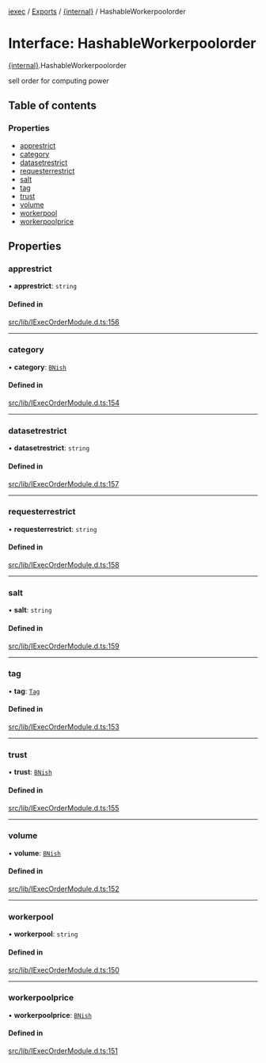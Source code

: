 [iexec](../README.md) / [Exports](../modules.md) / [{internal}](../modules/internal_.md) / HashableWorkerpoolorder

# Interface: HashableWorkerpoolorder

[{internal}](../modules/internal_.md).HashableWorkerpoolorder

sell order for computing power

## Table of contents

### Properties

- [apprestrict](internal_.HashableWorkerpoolorder.md#apprestrict)
- [category](internal_.HashableWorkerpoolorder.md#category)
- [datasetrestrict](internal_.HashableWorkerpoolorder.md#datasetrestrict)
- [requesterrestrict](internal_.HashableWorkerpoolorder.md#requesterrestrict)
- [salt](internal_.HashableWorkerpoolorder.md#salt)
- [tag](internal_.HashableWorkerpoolorder.md#tag)
- [trust](internal_.HashableWorkerpoolorder.md#trust)
- [volume](internal_.HashableWorkerpoolorder.md#volume)
- [workerpool](internal_.HashableWorkerpoolorder.md#workerpool)
- [workerpoolprice](internal_.HashableWorkerpoolorder.md#workerpoolprice)

## Properties

### apprestrict

• **apprestrict**: `string`

#### Defined in

[src/lib/IExecOrderModule.d.ts:156](https://github.com/iExecBlockchainComputing/iexec-sdk/blob/961d430/src/lib/IExecOrderModule.d.ts#L156)

___

### category

• **category**: [`BNish`](../modules/internal_.md#bnish)

#### Defined in

[src/lib/IExecOrderModule.d.ts:154](https://github.com/iExecBlockchainComputing/iexec-sdk/blob/961d430/src/lib/IExecOrderModule.d.ts#L154)

___

### datasetrestrict

• **datasetrestrict**: `string`

#### Defined in

[src/lib/IExecOrderModule.d.ts:157](https://github.com/iExecBlockchainComputing/iexec-sdk/blob/961d430/src/lib/IExecOrderModule.d.ts#L157)

___

### requesterrestrict

• **requesterrestrict**: `string`

#### Defined in

[src/lib/IExecOrderModule.d.ts:158](https://github.com/iExecBlockchainComputing/iexec-sdk/blob/961d430/src/lib/IExecOrderModule.d.ts#L158)

___

### salt

• **salt**: `string`

#### Defined in

[src/lib/IExecOrderModule.d.ts:159](https://github.com/iExecBlockchainComputing/iexec-sdk/blob/961d430/src/lib/IExecOrderModule.d.ts#L159)

___

### tag

• **tag**: [`Tag`](../modules/internal_.md#tag)

#### Defined in

[src/lib/IExecOrderModule.d.ts:153](https://github.com/iExecBlockchainComputing/iexec-sdk/blob/961d430/src/lib/IExecOrderModule.d.ts#L153)

___

### trust

• **trust**: [`BNish`](../modules/internal_.md#bnish)

#### Defined in

[src/lib/IExecOrderModule.d.ts:155](https://github.com/iExecBlockchainComputing/iexec-sdk/blob/961d430/src/lib/IExecOrderModule.d.ts#L155)

___

### volume

• **volume**: [`BNish`](../modules/internal_.md#bnish)

#### Defined in

[src/lib/IExecOrderModule.d.ts:152](https://github.com/iExecBlockchainComputing/iexec-sdk/blob/961d430/src/lib/IExecOrderModule.d.ts#L152)

___

### workerpool

• **workerpool**: `string`

#### Defined in

[src/lib/IExecOrderModule.d.ts:150](https://github.com/iExecBlockchainComputing/iexec-sdk/blob/961d430/src/lib/IExecOrderModule.d.ts#L150)

___

### workerpoolprice

• **workerpoolprice**: [`BNish`](../modules/internal_.md#bnish)

#### Defined in

[src/lib/IExecOrderModule.d.ts:151](https://github.com/iExecBlockchainComputing/iexec-sdk/blob/961d430/src/lib/IExecOrderModule.d.ts#L151)
